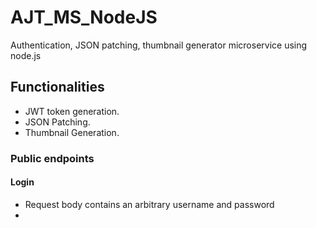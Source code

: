 # AJT_MS_NodeJS
Authentication, JSON patching, thumbnail generator microservice using node.js 
## Functionalities
- JWT token generation.
- JSON Patching.
- Thumbnail Generation.

### Public endpoints

#### Login
- Request body contains an arbitrary username and password
- 
